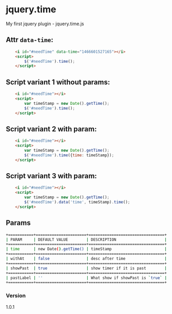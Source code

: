 # jquery.time
My first jquery plugin - jquery.time.js

## Attr `data-time`:

```html
	<i id="#needTime" data-time="1466601527165"></i>
	<script>
		$('#needTime').time();
	</script>
```

## Script variant 1 without params:

```html
	<i id="#needTime"></i>
	<script>
		var timeStamp = new Date().getTime();
		$('#needTime').time();
	</script>
```

## Script variant 2 with param:

```html
	<i id="#needTime"></i>
	<script>
		var timeStamp = new Date().getTime();
		$('#needTime').time({time: timeStamp});
	</script>
```

## Script variant 3 with param:

```html
	<i id="#needTime"></i>
	<script>
		var timeStamp = new Date().getTime();
		$('#needTime').data('time', timeStamp).time();
	</script>
```

## Params
```sh
+===========+======================+=================================+
| PARAM     | DEFAULT VALUE        | DESCRIPTION                     |
+===========+======================+=================================+
| time      | new Date().getTime() | timeStamp                       |
+===========+======================+=================================+
| withAt    | false                | desc after time                 |
+===========+======================+=================================+
| showPast  | true                 | show timer if it is past        |
+===========+======================+=================================+
| pastLabel | ''                   | What show if showPast is `true` |
+===========+======================+=================================+
```

### Version
1.0.1
